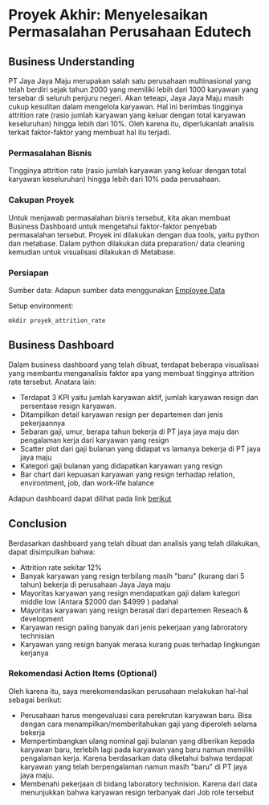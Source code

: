 # Proyek Akhir: Menyelesaikan Permasalahan Perusahaan Edutech

## Business Understanding

PT Jaya Jaya Maju merupakan salah satu perusahaan multinasional yang telah berdiri sejak tahun 2000 yang memiliki lebih dari 1000 karyawan yang tersebar di seluruh penjuru negeri. Akan teteapi, Jaya Jaya Maju masih cukup kesulitan dalam mengelola karyawan. Hal ini berimbas tingginya attrition rate (rasio jumlah karyawan yang keluar dengan total karyawan keseluruhan) hingga lebih dari 10%. Oleh karena itu, diperlukanlah analisis terkait faktor-faktor yang membuat hal itu terjadi.

### Permasalahan Bisnis

Tingginya attrition rate (rasio jumlah karyawan yang keluar dengan total karyawan keseluruhan) hingga lebih dari 10% pada perusahaan.


### Cakupan Proyek

Untuk menjawab permasalahan bisnis tersebut, kita akan membuat Business Dashboard untuk mengetahui faktor-faktor penyebab permasalahan tersebut. Proyek ini dilakukan dengan dua tools, yaitu python dan metabase. Dalam python dilakukan data preparation/ data cleaning kemudian untuk visualisasi dilakukan di Metabase.

### Persiapan

Sumber data: Adapun sumber data menggunakan <a href="https://github.com/dicodingacademy/dicoding_dataset/tree/main/employee"> Employee Data</a> 

Setup environment:

```
mkdir proyek_attrition_rate

```

## Business Dashboard

Dalam business dashboard yang telah dibuat, terdapat beberapa visualisasi yang membantu menganalisis faktor apa yang membuat tingginya attrition rate tersebut. Anatara lain:
- Terdapat 3 KPI yaitu jumlah karyawan aktif, jumlah karyawan resign dan persentase resign karyawan.
- Ditampilkan detail karyawan resign per departemen dan jenis pekerjaannya
- Sebaran gaji, umur, berapa tahun bekerja di PT jaya jaya maju dan pengalaman kerja dari karyawan yang resign
- Scatter plot dari gaji bulanan yang didapat vs lamanya bekerja di PT jaya jaya maju
- Kategori gaji bulanan yang didapatkan karyawan yang resign 
- Bar chart dari kepuasan karyawan yang resign terhadap relation, environtment, job, dan work-life balance 

Adapun dashboard dapat dilihat pada link <a href="http://localhost:3000/public/dashboard/c7c86f9f-91c2-4521-94e5-c104caf665b3">berikut </a>

## Conclusion

Berdasarkan dashboard yang telah dibuat dan analisis yang telah dilakukan, dapat disimpulkan bahwa:
- Attrition rate sekitar 12% 
- Banyak karyawan yang resign terbilang masih "baru" (kurang dari 5 tahun) bekerja di perusahaan Jaya Jaya maju 
- Mayoritas karyawan yang resign mendapatkan gaji dalam kategori middle low (Antara $2000 dan $4999 ) padahal 
- Mayoritas karyawan yang resign berasal dari departemen Reseach & development
- Karyawan resign paling banyak dari jenis pekerjaan yang labroratory technisian
- Karyawan yang resign banyak merasa kurang puas terhadap lingkungan kerjanya

### Rekomendasi Action Items (Optional)

Oleh karena itu, saya merekomendasikan perusahaan melakukan hal-hal sebagai berikut:

- Perusahaan harus mengevaluasi cara perekrutan karyawan baru. Bisa dengan cara menampilkan/memberitahukan gaji yang diperoleh selama bekerja 
- Mempertimbangkan ulang nominal gaji bulanan yang diberikan kepada karyawan baru, terlebih lagi pada karyawan yang baru namun memiliki pengalaman kerja. Karena berdasarkan data diketahui bahwa terdapat karyawan yang telah berpengalaman namun masih "baru" di PT jaya jaya maju.
- Membenahi pekerjaan di bidang laboratory technision. Karena dari data menunjukkan bahwa karyawan resign terbanyak dari Job role tersebut
